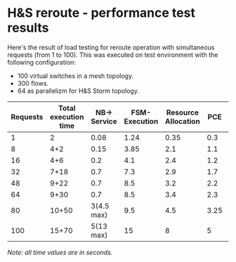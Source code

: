 # H&S reroute - performance test results

Here's the result of load testing for reroute operation with simultaneous requests (from 1 to 100). This was executed
on test environment with the following configuration:
- 100 virtual switches in a mesh topology.
- 300 flows.
- 64 as parallelizm for H&S Storm topology. 


|Requests|Total<br>execution<br>time|NB-> Service|FSM-Execution|Resource<br>Allocation|PCE   |InstallCmd<br>Roundtrip|Cmd-OutTrans|Cmd-InTrans|ValidateCmd<br>Roundtrip|Cmd-OutTrans|Cmd-InTrans|Swap Paths|FSM-CompleteInstall  |FSM-CompleteRemove	|FSM-Deallocation	|FSM-FlowStatus |
|--------|--------------------------|------------|-------------|----------------------|------|-----------------------|------------|-----------|------------------------|------------|-----------|----------|---------------------|-------------------|-------------------|---------------|
|1		 |2		                    |0.08	 	 |1.24		  |0.35	                 |0.3	|0.14			        |0.07		 |0.07		 |0.17				      |0.07		   |0.1		   |0.03	  |0.01					|0.06				|0.02			    |0.01           |
|8		 |4+2	                    |0.15		 |3.85		  |2.1	                 |1.1	|0.9			        |0.18		 |0.8		 |0.35				      |0.15		   |0.16	   |0.03	  |0.01					|0.18				|0.02			    |0.01			|
|16		 |4+6	                    |0.2		 |4.1	      |2.4	                 |1.2	|0.5			        |0.2		 |0.2		 |0.7				      |0.15		   |0.5		   |0.03	  |0.01					|0.3				|0.02			    |0.01			|
|32		 |7+18	                    |0.7		 |7.3		  |2.9	                 |1.7	|0.7			        |0.25		 |0.5		 |1.25			   	      |0.2		   |1		   |0.04	  |0.02					|0.4				|0.02		    	|0.01           |
|48		 |9+22	                    |0.7		 |8.5		  |3.2	                 |2.2	|0.95			        |0.25		 |0.7		 |1.5				      |0.25		   |1.25	   |0.1	      |0.02					|0.4				|0.02		    	|0.01           |
|64		 |9+30	                    |0.7		 |8.5		  |3.4	                 |2.3	|1.9			        |0.27		 |1.6		 |2.3				      |0.25		   |2.05	   |0.1	      |0.02					|0.4				|0.02		    	|0.01           |
|80		 |10+50	                    |3(4.5 max)	 |9.5		  |4.5	                 |3.25	|3.5			        |1.1		 |2.5		 |2.5				      |0.35		   |2.1		   |0.15	  |0.05					|0.7				|0.05		    	|0.08           |
|100	 |15+70	                    |5(13 max)	 |15			  |8	                 |5		|5.5			        |1.1		 |4.5(7 max) |6.5				      |1.1		   |5.5		   |0.15	  |0.05					|0.9				|0.05		    	|0.08           |

*Note: all time values are in seconds.* 










